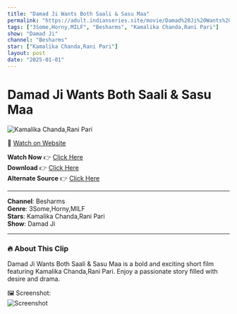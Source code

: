 ```yaml
---
title: "Damad Ji Wants Both Saali & Sasu Maa"
permalink: "https://adult.indianseries.site/movie/Damad%20Ji%20Wants%20Both%20Saali%20%26%20Sasu%20Maa"
tags: ["3Some,Horny,MILF", "Besharms", "Kamalika Chanda,Rani Pari"]
show: "Damad Ji"
channel: "Besharms"
star: ["Kamalika Chanda,Rani Pari"]
layout: post
date: "2025-01-01"
---
```


# Damad Ji Wants Both Saali & Sasu Maa

![Kamalika Chanda,Rani Pari](https://shorts.desisins.com/wp-content/uploads/2024/02/Kamalika-Rani-Pari-Besharams-Damad-Ji-DesiSins.com_.jpg)

🔗 [Watch on Website](https://adult.indianseries.site/movie/Damad%20Ji%20Wants%20Both%20Saali%20%26%20Sasu%20Maa)

**Watch Now** 👉 [Click Here](https://adult.indianseries.site/movie/Damad%20Ji%20Wants%20Both%20Saali%20%26%20Sasu%20Maa)  
**Download** 👉 [Click Here](https://adult.indianseries.site/movie/Damad%20Ji%20Wants%20Both%20Saali%20%26%20Sasu%20Maa)  
**Alternate Source** 👉 [Click Here](https://adult.indianseries.site/movie/Damad%20Ji%20Wants%20Both%20Saali%20%26%20Sasu%20Maa)

---

**Channel**: Besharms  
**Genre**: 3Some,Horny,MILF  
**Stars**: Kamalika Chanda,Rani Pari  
**Show**: Damad Ji

---

### 🔥 About This Clip

Damad Ji Wants Both Saali & Sasu Maa is a bold and exciting short film featuring Kamalika Chanda,Rani Pari. Enjoy a passionate story filled with desire and drama.
 
🖼️ Screenshot:  
![Screenshot](https://shorts.desisins.com/wp-content/uploads/2024/02/Kamalika-Rani-Pari-Besharams-Damad-Ji-DesiSins.com_.jpg)
